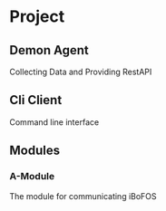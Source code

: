 # Project
## Demon Agent
Collecting Data and Providing RestAPI

## Cli Client
Command line interface

## Modules
### A-Module
The module for communicating iBoFOS
